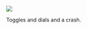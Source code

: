 ![](https://db-feed.s3.amazonaws.com/legacy/gif-2022-04-29_08-51-00-1651236801.gif)

Toggles and dials and a crash.
